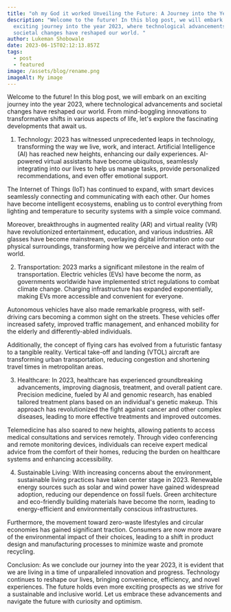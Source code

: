 ```yaml
---
title: "oh my God it worked Unveiling the Future: A Journey into the Year 2023"
description: "Welcome to the future! In this blog post, we will embark on an
  exciting journey into the year 2023, where technological advancements and
  societal changes have reshaped our world. "
author: Lukeman Shobowale
date: 2023-06-15T02:12:13.857Z
tags:
  - post
  - featured
image: /assets/blog/rename.png
imageAlt: My image
---
```


Welcome to the future! In this blog post, we will embark on an exciting journey into the year 2023, where technological advancements and societal changes have reshaped our world. From mind-boggling innovations to transformative shifts in various aspects of life, let's explore the fascinating developments that await us.

1. Technology:
   2023 has witnessed unprecedented leaps in technology, transforming the way we live, work, and interact. Artificial Intelligence (AI) has reached new heights, enhancing our daily experiences. AI-powered virtual assistants have become ubiquitous, seamlessly integrating into our lives to help us manage tasks, provide personalized recommendations, and even offer emotional support.

The Internet of Things (IoT) has continued to expand, with smart devices seamlessly connecting and communicating with each other. Our homes have become intelligent ecosystems, enabling us to control everything from lighting and temperature to security systems with a simple voice command.

Moreover, breakthroughs in augmented reality (AR) and virtual reality (VR) have revolutionized entertainment, education, and various industries. AR glasses have become mainstream, overlaying digital information onto our physical surroundings, transforming how we perceive and interact with the world.

2. Transportation:
   2023 marks a significant milestone in the realm of transportation. Electric vehicles (EVs) have become the norm, as governments worldwide have implemented strict regulations to combat climate change. Charging infrastructure has expanded exponentially, making EVs more accessible and convenient for everyone.

Autonomous vehicles have also made remarkable progress, with self-driving cars becoming a common sight on the streets. These vehicles offer increased safety, improved traffic management, and enhanced mobility for the elderly and differently-abled individuals.

Additionally, the concept of flying cars has evolved from a futuristic fantasy to a tangible reality. Vertical take-off and landing (VTOL) aircraft are transforming urban transportation, reducing congestion and shortening travel times in metropolitan areas.

3. Healthcare:
   In 2023, healthcare has experienced groundbreaking advancements, improving diagnosis, treatment, and overall patient care. Precision medicine, fueled by AI and genomic research, has enabled tailored treatment plans based on an individual's genetic makeup. This approach has revolutionized the fight against cancer and other complex diseases, leading to more effective treatments and improved outcomes.

Telemedicine has also soared to new heights, allowing patients to access medical consultations and services remotely. Through video conferencing and remote monitoring devices, individuals can receive expert medical advice from the comfort of their homes, reducing the burden on healthcare systems and enhancing accessibility.

4. Sustainable Living:
   With increasing concerns about the environment, sustainable living practices have taken center stage in 2023. Renewable energy sources such as solar and wind power have gained widespread adoption, reducing our dependence on fossil fuels. Green architecture and eco-friendly building materials have become the norm, leading to energy-efficient and environmentally conscious infrastructures.

Furthermore, the movement toward zero-waste lifestyles and circular economies has gained significant traction. Consumers are now more aware of the environmental impact of their choices, leading to a shift in product design and manufacturing processes to minimize waste and promote recycling.

Conclusion:
As we conclude our journey into the year 2023, it is evident that we are living in a time of unparalleled innovation and progress. Technology continues to reshape our lives, bringing convenience, efficiency, and novel experiences. The future holds even more exciting prospects as we strive for a sustainable and inclusive world. Let us embrace these advancements and navigate the future with curiosity and optimism.